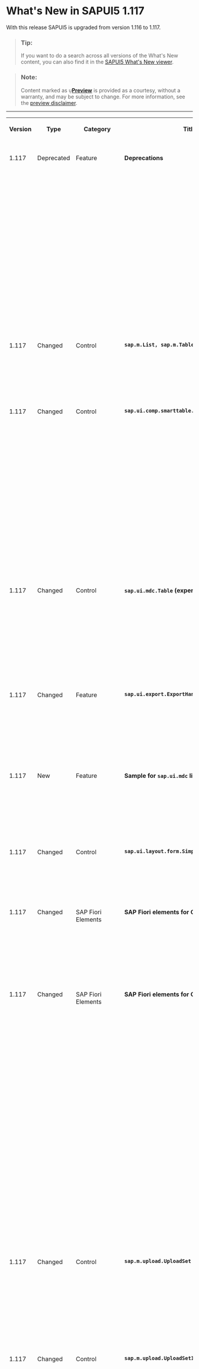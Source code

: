 <!-- loio029d3b4a39c84384be6398c444f7e06a -->

<link rel="stylesheet" type="text/css" href="../css/sap-icons.css"/>

# What's New in SAPUI5 1.117

With this release SAPUI5 is upgraded from version 1.116 to 1.117.

> ### Tip:  
> If you want to do a search across all versions of the What's New content, you can also find it in the [SAPUI5 What's New viewer](https://help.sap.com/whats-new/67f60363b57f4ac0b23efd17fa192d60).

> ### Note:  
> Content marked as <span style="color:#666666;"><span class="SAP-icons-V5"></span></span>**[Preview](https://help.sap.com/docs/whats-new-disclaimer)** is provided as a courtesy, without a warranty, and may be subject to change. For more information, see the [preview disclaimer](https://help.sap.com/docs/whats-new-disclaimer).

****


<table>
<tr>
<th valign="top">

Version

</th>
<th valign="top">

Type

</th>
<th valign="top">

Category

</th>
<th valign="top">

Title

</th>
<th valign="top">

Description

</th>
<th valign="top">

Action

</th>
<th valign="top">

Available as of

</th>
</tr>
<tr>
<td valign="top">

1.117 

</td>
<td valign="top">

Deprecated 

</td>
<td valign="top">

Feature 

</td>
<td valign="top">

**Deprecations** 

</td>
<td valign="top">

**Deprecations**

We have deprecated the following entities for `sap.ui.table*`:

-   `sap.ui.table.ColumnMenu` and `sap.ui.table.AnalyticalColumnMenu`

-   `menu` aggregation of `Column`

-   `columnMenuOpen` event of `Column`
-   `columnVisibilityMenuSorter` property of `AnalyticalTable`

-   `showColumnVisibilityMenu` property of `Table`

-   `columnVisibility` event of `Table`

Instead of the deprecated `ColumnMenu`, you can use the `sap.m.table.columnmenu.Menu` control.

For more information, see the [API Reference](https://ui5.sap.com/#/api/sap.m.table.columnmenu.Menu) and the [Sample](https://ui5.sap.com/#/entity/sap.ui.table.Table/sample/sap.ui.table.sample.Menus).

<sub>Deprecated•Feature•Info Only•1.117</sub>

</td>
<td valign="top">

Info Only 

</td>
<td valign="top">

2023-08-10

</td>
</tr>
<tr>
<td valign="top">

1.117 

</td>
<td valign="top">

Changed 

</td>
<td valign="top">

Control 

</td>
<td valign="top">

**`sap.m.List, sap.m.Table, sap.m.Tree`** 

</td>
<td valign="top">

**`sap.m.List, sap.m.Table, sap.m.Tree`**

To define the semantic level of a header, we have introduced the `headerLevel` property.

For more information, see the [API Reference](https://ui5.sap.com/#/api/sap.m.ListBase%23methods/getHeaderLevel).

<sub>Changed•Control•Info Only•1.117</sub>

</td>
<td valign="top">

Info Only 

</td>
<td valign="top">

2023-08-10

</td>
</tr>
<tr>
<td valign="top">

1.117 

</td>
<td valign="top">

Changed 

</td>
<td valign="top">

Control 

</td>
<td valign="top">

**`sap.ui.comp.smarttable.SmartTable`** 

</td>
<td valign="top">

**`sap.ui.comp.smarttable.SmartTable`**

To display dates in a standardized format, we now support a number of additional calendar and fiscal OData V4 annotations . The following annotations are now supported:

-   `com.sap.vocabularies.Common.v1.IsCalendarYear`

-   `com.sap.vocabularies.Common.v1.IsCalendarWeek`

-   `com.sap.vocabularies.Common.v1.IsCalendarMonth`

-   `com.sap.vocabularies.Common.v1.IsCalendarQuarter`

-   `com.sap.vocabularies.Common.v1.IsCalendarYearQuarter`

-   `com.sap.vocabularies.Common.v1.IsCalendarYearMonth`

-   `com.sap.vocabularies.Common.v1.IsCalendarYearWeek`


For more information, see the [API Reference](https://ui5.sap.com/#/api/sap.ui.comp.smarttable.SmartTable%23annotations) for the annotations, the [Sample](https://ui5.sap.com/#/entity/sap.ui.comp.smarttable.SmartTable/sample/sap.ui.comp.sample.smartfilterbar.CalendarDates) for the calendar annotations, and the [Sample](https://ui5.sap.com/#/entity/sap.ui.comp.smarttable.SmartTable/sample/sap.ui.comp.sample.smartfilterbar.FiscalDates) for the fiscal annotations.



<sub>Changed•Control•Info Only•1.117</sub>

</td>
<td valign="top">

Info Only 

</td>
<td valign="top">

2023-08-10

</td>
</tr>
<tr>
<td valign="top">

1.117 

</td>
<td valign="top">

Changed 

</td>
<td valign="top">

Control 

</td>
<td valign="top">

**`sap.ui.mdc.Table` \(experimental\)** 

</td>
<td valign="top">

**`sap.ui.mdc.Table` \(experimental\)**

Refreshing table data via binding might be required if it has been changed in the back end. For example, a user might have selected *Go* in the filter bar without actually changing any filter settings. To evaluate whether the binding needs to be refreshed, even if `bindingInfo` has not changed, the `TableDelegate` uses the new `updateBinding` parameter `mSettings.forceRefresh`.

For more information, see the [API Reference](https://ui5.sap.com/#/api/module:sap/ui/mdc/TableDelegate%23methods/sap/ui/mdc/TableDelegate.updateBinding).

<sub>Changed•Control•Info Only•1.117</sub>

</td>
<td valign="top">

Info Only 

</td>
<td valign="top">

2023-08-10

</td>
</tr>
<tr>
<td valign="top">

1.117 

</td>
<td valign="top">

Changed 

</td>
<td valign="top">

Feature 

</td>
<td valign="top">

**`sap.ui.export.ExportHandler`** 

</td>
<td valign="top">

**`sap.ui.export.ExportHandler`**

We have made the `sap.ui.export.ExportHandler` class available. This class allows you to export data in various scenarios and formats other than spreadsheets, such as PDF files. The export can be used in a standalone scenario.

For more information, see the [API Reference](https://ui5.sap.com/#/api/sap.ui.export.ExportHandler%23overview).

<sub>Changed•Feature•Info Only•1.117</sub>

</td>
<td valign="top">

Info Only 

</td>
<td valign="top">

2023-08-10

</td>
</tr>
<tr>
<td valign="top">

1.117 

</td>
<td valign="top">

New 

</td>
<td valign="top">

Feature 

</td>
<td valign="top">

****Sample for `sap.ui.mdc` library**** 

</td>
<td valign="top">

****Sample for `sap.ui.mdc` library****

You can now test the table and filter bar features of the \(experimental\) `sap.ui.mdc` library in a sample. To find the sample for this library in the Demo Kit, go to *Samples* and select MDC Overview. For more information, see the [Sample](https://ui5.sap.com/#/entity/sap.ui.mdc/sample/sap.ui.mdc.demokit.sample.TableFilterBarJson).

<sub>New•Feature•Info Only•1.117</sub>

</td>
<td valign="top">

Info Only 

</td>
<td valign="top">

2023-08-10

</td>
</tr>
<tr>
<td valign="top">

1.117 

</td>
<td valign="top">

Changed 

</td>
<td valign="top">

Control 

</td>
<td valign="top">

**`sap.ui.layout.form.SimpleForm`** 

</td>
<td valign="top">

**`sap.ui.layout.form.SimpleForm`**

`ResponsiveGridLayout` is now the default layout for `SimpleForm` controls \(instead of `ResponsiveLayout`, which has already been deprecated\).

<sub>Changed•Control•Info Only•1.117</sub>

</td>
<td valign="top">

Info Only 

</td>
<td valign="top">

2023-08-10

</td>
</tr>
<tr>
<td valign="top">

1.117 

</td>
<td valign="top">

Changed 

</td>
<td valign="top">

SAP Fiori Elements 

</td>
<td valign="top">

**SAP Fiori elements for OData V2** 

</td>
<td valign="top">

**SAP Fiori elements for OData V2**

The following changes and new features are available for SAP Fiori elements for OData V2:

-   Empty rows in object page tables can now contain disabled fields. For more information, see [Enabling Inline Creation Mode or Empty Row Mode for Table Entries](../06_SAP_Fiori_Elements/enabling-inline-creation-mode-or-empty-row-mode-for-table-entries-cfb04f0.md).


<sub>Changed•SAP Fiori Elements•Info Only•1.117</sub>

</td>
<td valign="top">

Info Only 

</td>
<td valign="top">

2023-08-10

</td>
</tr>
<tr>
<td valign="top">

1.117 

</td>
<td valign="top">

Changed 

</td>
<td valign="top">

SAP Fiori Elements 

</td>
<td valign="top">

**SAP Fiori elements for OData V4** 

</td>
<td valign="top">

**SAP Fiori elements for OData V4**

The following changes and new features are available for SAP Fiori elements for OData V4:

-   End users can now create dynamic tiles from the list report when relative date values such as *Today* and *Tomorrow* are used. For more information, see [The Share Functionality](../06_SAP_Fiori_Elements/the-share-functionality-022bf0d.md).

-   Changes coming from other flex layers are no longer considered when users navigate from the dynamic tiles created using the *Save as Tile* option. Such changes are also not considered when users navigate from the integration cards to the application. For more information, see [Store/Restore the Application State](../06_SAP_Fiori_Elements/store-restore-the-application-state-46bf248.md).

-   Application developers can now specify the `rowCountMode` and `rowCount` properties for a non-responsive table. For more information about the `Table`, see the [API Reference](https://ui5.sap.com/#/api/sap.fe.macros.Table%23overview) .

-   Application developers can now specify the create options for the table when using the `Table` building block. For more information, see [The Table Building Block](../06_SAP_Fiori_Elements/the-table-building-block-3801656.md).

-   Application developers can now use a tree table to display a hierarchy in a list report or an object page. For more information, see [Setting the Table Type](../06_SAP_Fiori_Elements/setting-the-table-type-7f844f1.md).

-   Applications can now enable the collaborative draft feature using the `ShareAction` annotation on back ends that support it. For more information, see [Draft Handling](../06_SAP_Fiori_Elements/draft-handling-ed9aa41.md).


<sub>Changed•SAP Fiori Elements•Info Only•1.117</sub>

</td>
<td valign="top">

Info Only 

</td>
<td valign="top">

2023-08-10

</td>
</tr>
<tr>
<td valign="top">

1.117 

</td>
<td valign="top">

Changed 

</td>
<td valign="top">

Control 

</td>
<td valign="top">

**`sap.m.upload.UploadSet`** 

</td>
<td valign="top">

**`MenuButton` for File Selection in `UploadSet`**

We now provide a `MenuButton` for file selection in `UploadSet`, if users have enabled the `cloudFilePickerEnabled` property. The button includes the option to upload a file using a local system or upload a file via the cloud. These two options were separated and are now consolidated within the `MenuButton`.

For more information, see the [API Reference](https://ui5.sap.com/#/api/sap.m.upload.UploadSet).

<sub>Changed•Control•Info Only•1.117</sub>

</td>
<td valign="top">

Info Only 

</td>
<td valign="top">

2023-08-10

</td>
</tr>
<tr>
<td valign="top">

1.117 

</td>
<td valign="top">

Changed 

</td>
<td valign="top">

Control 

</td>
<td valign="top">

**`sap.m.upload.UploadSetItem`** 

</td>
<td valign="top">

**`sap.m.upload.UploadSetItem`**

The following changes and new features are available for `sap.m.upload.UploadSetItem`:

-   **`markersAsStatus` Aggregation**

    The `ObjectStatus` can now be rendered in the marker section of the `uploadSetItem`.

-   **`getUploadType` Public Method**

    Developers can now see the source of an uploaded file using the `getUploadType` public method. The method displays the type of the uploaded file, if it was uploaded locally or by `cloudFilePicker`.


For more information, see the [API Reference](https://ui5.sap.com/#/api/sap.m.upload.UploadSetItem).

<sub>Changed•Control•Info Only•1.117</sub>

</td>
<td valign="top">

Info Only 

</td>
<td valign="top">

2023-08-10

</td>
</tr>
<tr>
<td valign="top">

1.117 

</td>
<td valign="top">

Changed 

</td>
<td valign="top">

Feature 

</td>
<td valign="top">

**Modern ECMAScript Support in SAPUI5** 

</td>
<td valign="top">

**Modern ECMAScript Support in SAPUI5**

Since SAPUI5 1.116, the framework leverages features of modern ECMAScript up to and including [ECMAScript 2022 Language Specification](https://262.ecma-international.org/13.0/). There are certain restrictions you have to consider when using modern ECMAScript with your UI5 project.

For more information, see [ECMAScript Support](../02_Read-Me-First/ecmascript-support-0cb44d7.md). Please also make sure to [upgrade your tools for modern ECMAScript in UI5](https://blogs.sap.com/2023/05/24/upgrade-your-tools-for-modern-ecmascript-in-ui5/).

<sub>Changed•Feature•Info Only•1.117</sub>

</td>
<td valign="top">

Info Only 

</td>
<td valign="top">

2023-08-10

</td>
</tr>
<tr>
<td valign="top">

1.117 

</td>
<td valign="top">

Changed 

</td>
<td valign="top">

Feature 

</td>
<td valign="top">

**Theme-Dependent Custom Icon Fonts** 

</td>
<td valign="top">

**Theme-Dependent Custom Icon Fonts**

You can now configure variants of a custom icon font for different UI5 themes; previously, a custom icon font was applied to all themes. With an enhanced version of the metadata JSON file associated with an icon font, you can provide theme-dependent path configuration. For instance, this allows you to easily differentiate between custom icons for modern themes, such as SAP Horizon, and custom icons for older themes.

For more information and an example, see [Icon and Icon Pool](../10_More_About_Controls/icon-and-icon-pool-21ea0ea.md).

<sub>Changed•Feature•Info Only•1.117</sub>

</td>
<td valign="top">

Info Only 

</td>
<td valign="top">

2023-08-10

</td>
</tr>
<tr>
<td valign="top">

1.117 

</td>
<td valign="top">

Changed 

</td>
<td valign="top">

Feature 

</td>
<td valign="top">

**SAPUI5 OData V4 Model** 

</td>
<td valign="top">

**SAPUI5 OData V4 Model**

The new version of the SAPUI5 OData V4 model introduces the following features:

-   We now provide `withCredentials` as an experimental model parameter.

    For more information, see the [API Reference](https://ui5.sap.com/#/api/sap.ui.model.odata.v4.ODataModel).

-   **Experimental:** You can now create a nested single entity behind a single-valued navigation property in the transient entity.

    For more information, see *Nested Single Entity* in [Deep Create](../04_Essentials/creating-an-entity-c9723f8.md#loioc9723f8265f644af91c0ed941e114d46__section_DCR).

-   Support for read-only hierarchies is now available.

    For more information, see [Recursive Hierarchy](../04_Essentials/data-aggregation-and-recursive-hierarchy-7d91431.md#loio7d914317c0b64c23824bf932cc8a4ae1__section_RCH).


<sub>Changed•Feature•Info Only•1.117</sub>

</td>
<td valign="top">

Info Only 

</td>
<td valign="top">

2023-08-10

</td>
</tr>
<tr>
<td valign="top">

1.117 

</td>
<td valign="top">

New 

</td>
<td valign="top">

User Documentation 

</td>
<td valign="top">

**TypeScript Tutorial** 

</td>
<td valign="top">

**TypeScript Tutorial**

You are familiar with SAPUI5 app development, but do you want to learn how to do it in TypeScript? Now there is a video that guides you through the official UI5 TypeScript Tutorial, adds hints about how to avoid pitfalls, and provides some background information. To find it, see [UI5 TypeScript Tutorial video](https://youtu.be/CRKNIiXZN6U).

<sub>New•User Documentation•Info Only•1.117</sub>

</td>
<td valign="top">

Info Only 

</td>
<td valign="top">

2023-08-10

</td>
</tr>
<tr>
<td valign="top">

1.117 

</td>
<td valign="top">

Changed 

</td>
<td valign="top">

Control 

</td>
<td valign="top">

**`sap.m.Menu` and `sap.ui.unified.Menu`** 

</td>
<td valign="top">

**`sap.m.Menu` and `sap.ui.unified.Menu`**

We have introduced a new `isOpen` method that indicates whether the menu is currently open. The `bOpen` flag in `sap.ui.unified.Menu`, which was used for similar purposes, will be phased out. If you use this flag in your applications, we recommend that you replace it with the new method. For more information, see the [API Reference](https://ui5.sap.com/#/api/sap.m.Menu/methods/isOpen).

<sub>Changed•Control•Info Only•1.117</sub>

</td>
<td valign="top">

Info Only 

</td>
<td valign="top">

2023-08-10

</td>
</tr>
<tr>
<td valign="top">

1.117 

</td>
<td valign="top">

Changed 

</td>
<td valign="top">

Control 

</td>
<td valign="top">

**`sap.ui.comp.smartfield.SmartField`** 

</td>
<td valign="top">

**`sap.ui.comp.smartfield.SmartField`**

We have changed the behavior for numeric fields that don't accept a `null` value \(`nullable=false`\). If the entry in such a field is left empty \(for example, if it's deleted\), when the focus leaves the field, we display `0`, and preserve this value in the model. To implement this behavior, for the following EDM types when annotated with `nullable=false` and `Common.v1.FieldControlType/Optional`, we pass a `parseEmptyValueToZero` formatter option:

-   Edm.Int64
-   Edm.Decimal
-   Edm.Double
-   Edm.Single
-   Edm.Int32
-   Edm.Int16
-   Edm.Byte
-   Edm.SByte

<sub>Changed•Control•Info Only•1.117</sub>

</td>
<td valign="top">

Info Only 

</td>
<td valign="top">

2023-08-10

</td>
</tr>
<tr>
<td valign="top">

1.117 

</td>
<td valign="top">

Changed 

</td>
<td valign="top">

Control 

</td>
<td valign="top">

**`sap.m.SinglePlanningCalendar`** 

</td>
<td valign="top">

**`sap.m.SinglePlanningCalendar`**

Users can now select a whole week from the Month view if they click on the week number. A second click removes the selection. This feature is enabled when the `dateSelectionMode` property is set to `MultiSelect`. For more information, see the [Sample](https://ui5.sap.com/#/entity/sap.m.SinglePlanningCalendar/sample/sap.m.sample.SinglePlanningCalendarDateSelection).

<sub>Changed•Control•Info Only•1.117</sub>

</td>
<td valign="top">

Info Only 

</td>
<td valign="top">

2023-08-10

</td>
</tr>
<tr>
<td valign="top">

1.117 

</td>
<td valign="top">

Changed 

</td>
<td valign="top">

Control 

</td>
<td valign="top">

**`sap.ui.comp.valuehelpdialog.ValueHelpDialog`** 

</td>
<td valign="top">

**`sap.ui.comp.valuehelpdialog.ValueHelpDialog`**

The control now supports analytical parameters. Analytical parameters are values that are passed to the back end, and that influence the way the back end processes the incoming request. Typically, those parameters are used to normalize entries that have different units of measure.

<sub>Changed•Control•Info Only•1.117</sub>

</td>
<td valign="top">

Info Only 

</td>
<td valign="top">

2023-08-10

</td>
</tr>
<tr>
<td valign="top">

1.117 

</td>
<td valign="top">

Changed 

</td>
<td valign="top">

Control 

</td>
<td valign="top">

**`sap.m.SelectDialog` and `sap.m.TableSelectDialog`** 

</td>
<td valign="top">

**`sap.m.SelectDialog` and `sap.m.TableSelectDialog`**

To improve the accessibility of these controls, we have introduced a new `initialFocus` property. It defines whether the initial focus will be received by the `SearchField` or by the `Content` list. For more information, see the [API Reference](https://ui5.sap.com/#/api/sap.m.SelectDialogBase) and the [Sample](https://ui5.sap.com/#/entity/sap.m.TableSelectDialog/sample/sap.m.sample.TableSelectDialogGrowing).

<sub>Changed•Control•Info Only•1.117</sub>

</td>
<td valign="top">

Info Only 

</td>
<td valign="top">

2023-08-10

</td>
</tr>
<tr>
<td valign="top">

1.117 

</td>
<td valign="top">

Changed 

</td>
<td valign="top">

Feature 

</td>
<td valign="top">

**OPA Framework** 

</td>
<td valign="top">

**OPA Framework**

We have enhanced the OPA framework to now perform comprehensive checks for component parents, ensuring controls nested within multiple layers are correctly treated when evaluating busy states.

<sub>Changed•Feature•Info Only•1.117</sub>

</td>
<td valign="top">

Info Only 

</td>
<td valign="top">

2023-08-10

</td>
</tr>
<tr>
<td valign="top">

1.117 

</td>
<td valign="top">

Changed 

</td>
<td valign="top">

Control 

</td>
<td valign="top">

**`sap.m.Panel`** 

</td>
<td valign="top">

**`sap.m.Panel`**

We have introduced the `stickyHeader` property. When set to `true`, the header of the panel will be visible while scrolling content. For more information, see the [Sample](https://ui5.sap.com/#/entity/sap.m.Panel/sample/sap.m.sample.PanelSticky). 

<sub>Changed•Control•Info Only•1.117</sub>

</td>
<td valign="top">

Info Only 

</td>
<td valign="top">

2023-08-10

</td>
</tr>
</table>

**Related Information**  


[What's New in SAPUI5 1.123](what-s-new-in-sapui5-1-123-9d00ac7.md "With this release SAPUI5 is upgraded from version 1.122 to 1.123.")

[What's New in SAPUI5 1.122](what-s-new-in-sapui5-1-122-5d078da.md "With this release SAPUI5 is upgraded from version 1.121 to 1.122.")

[What's New in SAPUI5 1.121](what-s-new-in-sapui5-1-121-91a4a2f.md "With this release SAPUI5 is upgraded from version 1.120 to 1.121.")

[What's New in SAPUI5 1.120](what-s-new-in-sapui5-1-120-2359b63.md "With this release SAPUI5 is upgraded from version 1.119 to 1.120.")

[What's New in SAPUI5 1.119](what-s-new-in-sapui5-1-119-0b1903a.md "With this release SAPUI5 is upgraded from version 1.118 to 1.119.")

[What's New in SAPUI5 1.118](what-s-new-in-sapui5-1-118-3eecbde.md "With this release SAPUI5 is upgraded from version 1.117 to 1.118.")

[What's New in SAPUI5 1.116](what-s-new-in-sapui5-1-116-ebd6f34.md "With this release SAPUI5 is upgraded from version 1.115 to 1.116.")

[What's New in SAPUI5 1.115](what-s-new-in-sapui5-1-115-409fde8.md "With this release SAPUI5 is upgraded from version 1.114 to 1.115.")

[What's New in SAPUI5 1.114](what-s-new-in-sapui5-1-114-890fce1.md "With this release SAPUI5 is upgraded from version 1.113 to 1.114.")

[What's New in SAPUI5 1.113](what-s-new-in-sapui5-1-113-a9553fe.md "With this release SAPUI5 is upgraded from version 1.112 to 1.113.")

[What's New in SAPUI5 1.112](what-s-new-in-sapui5-1-112-34afc69.md "With this release SAPUI5 is upgraded from version 1.111 to 1.112.")

[What's New in SAPUI5 1.111](what-s-new-in-sapui5-1-111-7a67837.md "With this release SAPUI5 is upgraded from version 1.110 to 1.111.")

[What's New in SAPUI5 1.110](what-s-new-in-sapui5-1-110-71a855c.md "With this release SAPUI5 is upgraded from version 1.109 to 1.110.")

[What's New in SAPUI5 1.109](what-s-new-in-sapui5-1-109-3264bd2.md "With this release SAPUI5 is upgraded from version 1.108 to 1.109.")

[What's New in SAPUI5 1.108](what-s-new-in-sapui5-1-108-66e33f0.md "With this release SAPUI5 is upgraded from version 1.107 to 1.108.")

[What's New in SAPUI5 1.107](what-s-new-in-sapui5-1-107-d4ff916.md "With this release SAPUI5 is upgraded from version 1.106 to 1.107.")

[What's New in SAPUI5 1.106](what-s-new-in-sapui5-1-106-5b497b0.md "With this release SAPUI5 is upgraded from version 1.105 to 1.106.")

[What's New in SAPUI5 1.105](what-s-new-in-sapui5-1-105-4d6c00e.md "With this release SAPUI5 is upgraded from version 1.104 to 1.105.")

[What's New in SAPUI5 1.104](what-s-new-in-sapui5-1-104-69e567c.md "With this release SAPUI5 is upgraded from version 1.103 to 1.104.")

[What's New in SAPUI5 1.103](what-s-new-in-sapui5-1-103-0e98c76.md "With this release SAPUI5 is upgraded from version 1.102 to 1.103.")

[What's New in SAPUI5 1.102](what-s-new-in-sapui5-1-102-f038c99.md "With this release SAPUI5 is upgraded from version 1.101 to 1.102.")

[What's New in SAPUI5 1.101](what-s-new-in-sapui5-1-101-7733b00.md "With this release SAPUI5 is upgraded from version 1.100 to 1.101.")

[What's New in SAPUI5 1.100](what-s-new-in-sapui5-1-100-27dec1d.md "With this release SAPUI5 is upgraded from version 1.99 to 1.100.")

[What's New in SAPUI5 1.99](what-s-new-in-sapui5-1-99-4f35848.md "With this release SAPUI5 is upgraded from version 1.98 to 1.99.")

[What's New in SAPUI5 1.98](what-s-new-in-sapui5-1-98-d9f16f2.md "With this release SAPUI5 is upgraded from version 1.97 to 1.98.")

[What's New in SAPUI5 1.97](what-s-new-in-sapui5-1-97-fa0e282.md "With this release SAPUI5 is upgraded from version 1.96 to 1.97.")

[What's New in SAPUI5 1.96](what-s-new-in-sapui5-1-96-7a9269f.md "With this release SAPUI5 is upgraded from version 1.95 to 1.96.")

[What's New in SAPUI5 1.95](what-s-new-in-sapui5-1-95-a1aea67.md "With this release SAPUI5 is upgraded from version 1.94 to 1.95.")

[What's New in SAPUI5 1.94](what-s-new-in-sapui5-1-94-c40f1e6.md "With this release SAPUI5 is upgraded from version 1.93 to 1.94.")

[What's New in SAPUI5 1.93](what-s-new-in-sapui5-1-93-f273340.md "With this release SAPUI5 is upgraded from version 1.92 to 1.93.")

[What's New in SAPUI5 1.92](what-s-new-in-sapui5-1-92-1ef345d.md "With this release SAPUI5 is upgraded from version 1.91 to 1.92.")

[What's New in SAPUI5 1.91](what-s-new-in-sapui5-1-91-0a2bd79.md "With this release SAPUI5 is upgraded from version 1.90 to 1.91.")

[What's New in SAPUI5 1.90](what-s-new-in-sapui5-1-90-91c10c2.md "With this release SAPUI5 is upgraded from version 1.89 to 1.90.")

[What's New in SAPUI5 1.89](what-s-new-in-sapui5-1-89-e56cddc.md "With this release SAPUI5 is upgraded from version 1.88 to 1.89.")

[What's New in SAPUI5 1.88](what-s-new-in-sapui5-1-88-e15a206.md "With this release SAPUI5 is upgraded from version 1.87 to 1.88.")

[What's New in SAPUI5 1.87](what-s-new-in-sapui5-1-87-b506da7.md "With this release SAPUI5 is upgraded from version 1.86 to 1.87.")

[What's New in SAPUI5 1.86](what-s-new-in-sapui5-1-86-4c1c959.md "With this release SAPUI5 is upgraded from version 1.85 to 1.86.")

[What's New in SAPUI5 1.85](what-s-new-in-sapui5-1-85-1d18eb5.md "With this release SAPUI5 is upgraded from version 1.84 to 1.85.")

[What's New in SAPUI5 1.84](what-s-new-in-sapui5-1-84-dc76640.md "With this release SAPUI5 is upgraded from version 1.82 to 1.84.")

[What's New in SAPUI5 1.82](what-s-new-in-sapui5-1-82-3a8dd13.md "With this release SAPUI5 is upgraded from version 1.81 to 1.82.")

[What's New in SAPUI5 1.81](what-s-new-in-sapui5-1-81-f5e2a21.md "With this release SAPUI5 is upgraded from version 1.80 to 1.81.")

[What's New in SAPUI5 1.80](what-s-new-in-sapui5-1-80-8cee506.md "With this release SAPUI5 is upgraded from version 1.79 to 1.80.")

[What's New in SAPUI5 1.79](what-s-new-in-sapui5-1-79-99c4cdc.md "With this release SAPUI5 is upgraded from version 1.78 to 1.79.")

[What's New in SAPUI5 1.78](what-s-new-in-sapui5-1-78-f09b63e.md "With this release SAPUI5 is upgraded from version 1.77 to 1.78.")

[What's New in SAPUI5 1.77](what-s-new-in-sapui5-1-77-c46b439.md "With this release SAPUI5 is upgraded from version 1.76 to 1.77.")

[What's New in SAPUI5 1.76](what-s-new-in-sapui5-1-76-aad03b5.md "With this release SAPUI5 is upgraded from version 1.75 to 1.76.")

[What's New in SAPUI5 1.75](what-s-new-in-sapui5-1-75-5cbb62d.md "With this release SAPUI5 is upgraded from version 1.74 to 1.75.")

[What's New in SAPUI5 1.74](what-s-new-in-sapui5-1-74-c22208a.md "With this release SAPUI5 is upgraded from version 1.73 to 1.74.")

[What's New in SAPUI5 1.73](what-s-new-in-sapui5-1-73-231dd13.md "With this release SAPUI5 is upgraded from version 1.72 to 1.73.")

[What's New in SAPUI5 1.72](what-s-new-in-sapui5-1-72-521cad9.md "With this release SAPUI5 is upgraded from version 1.71 to 1.72.")

[What's New in SAPUI5 1.71](what-s-new-in-sapui5-1-71-a93a6a3.md "With this release SAPUI5 is upgraded from version 1.70 to 1.71.")

[What's New in SAPUI5 1.70](what-s-new-in-sapui5-1-70-f073d69.md "With this release SAPUI5 is upgraded from version 1.69 to 1.70.")

[What's New in SAPUI5 1.69](what-s-new-in-sapui5-1-69-89a18bd.md "With this release SAPUI5 is upgraded from version 1.68 to 1.69.")

[What's New in SAPUI5 1.68](what-s-new-in-sapui5-1-68-f94bf93.md "With this release SAPUI5 is upgraded from version 1.67 to 1.68.")

[What's New in SAPUI5 1.67](what-s-new-in-sapui5-1-67-a6b1472.md "With this release SAPUI5 is upgraded from version 1.66 to 1.67.")

[What's New in SAPUI5 1.66](what-s-new-in-sapui5-1-66-c9896e9.md "With this release SAPUI5 is upgraded from version 1.65 to 1.66.")

[What's New in SAPUI5 1.65](what-s-new-in-sapui5-1-65-0f5acfd.md "With this release SAPUI5 is upgraded from version 1.64 to 1.65.")

[What's New in SAPUI5 1.64](what-s-new-in-sapui5-1-64-0e30822.md "With this release SAPUI5 is upgraded from version 1.63 to 1.64.")

[What's New in SAPUI5 1.63](what-s-new-in-sapui5-1-63-e8d9da7.md "With this release SAPUI5 is upgraded from version 1.62 to 1.63.")

[What's New in SAPUI5 1.62](what-s-new-in-sapui5-1-62-771f4d5.md "With this release SAPUI5 is upgraded from version 1.61 to 1.62.")

[What's New in SAPUI5 1.61](what-s-new-in-sapui5-1-61-d991552.md "With this release SAPUI5 is upgraded from version 1.60 to 1.61.")

[What's New in SAPUI5 1.60](what-s-new-in-sapui5-1-60-5a0e1f7.md "With this release SAPUI5 is upgraded from version 1.58 to 1.60.")

[What's New in SAPUI5 1.58](what-s-new-in-sapui5-1-58-7c927aa.md "With this release SAPUI5 is upgraded from version 1.56 to 1.58.")

[What's New in SAPUI5 1.56](what-s-new-in-sapui5-1-56-108b7fd.md "With this release SAPUI5 is upgraded from version 1.54 to 1.56.")

[What's New in SAPUI5 1.54](what-s-new-in-sapui5-1-54-c838330.md "With this release SAPUI5 is upgraded from version 1.52 to 1.54.")

[What's New in SAPUI5 1.52](what-s-new-in-sapui5-1-52-849e1b6.md "With this release SAPUI5 is upgraded from version 1.50 to 1.52.")

[What's New in SAPUI5 1.50](what-s-new-in-sapui5-1-50-759e9f3.md "With this release SAPUI5 is upgraded from version 1.48 to 1.50.")

[What's New in SAPUI5 1.48](what-s-new-in-sapui5-1-48-fa1efac.md "With this release SAPUI5 is upgraded from version 1.46 to 1.48.")

[What's New in SAPUI5 1.46](what-s-new-in-sapui5-1-46-6307539.md "With this release SAPUI5 is upgraded from version 1.44 to 1.46.")

[What's New in SAPUI5 1.44](what-s-new-in-sapui5-1-44-a0cb7a0.md "With this release SAPUI5 is upgraded from version 1.42 to 1.44.")

[What's New in SAPUI5 1.42](what-s-new-in-sapui5-1-42-468b05d.md "With this release SAPUI5 is upgraded from version 1.40 to 1.42.")

[What's New in SAPUI5 1.40](what-s-new-in-sapui5-1-40-fbab50e.md "With this release SAPUI5 is upgraded from version 1.38 to 1.40.")

[What's New in SAPUI5 1.38](what-s-new-in-sapui5-1-38-f218918.md "With this release SAPUI5 is upgraded from version 1.36 to 1.38.")

